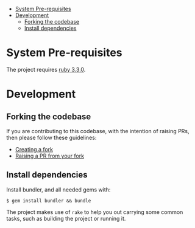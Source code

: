 - [System Pre-requisites](#system-pre-requisites)
- [Development](#development)
  - [Forking the codebase](#forking-the-codebase)
  - [Install dependencies](#install-dependencies)

# System Pre-requisites

The project requires [ruby 3.3.0](https://www.ruby-lang.org/en/news/2023/12/25/ruby-3-3-0-released/).

# Development

## Forking the codebase

If you are contributing to this codebase, with the intention of raising PRs, then please follow these guidelines:
* [Creating a fork](https://docs.github.com/en/pull-requests/collaborating-with-pull-requests/working-with-forks/fork-a-repo)
* [Raising a PR from your fork](https://docs.github.com/en/get-started/exploring-projects-on-github/contributing-to-a-project)

## Install dependencies

Install bundler, and all needed gems with:

```console
$ gem install bundler && bundle
```

The project makes use of `rake` to help you out carrying some common tasks, such as building the project or running it.
